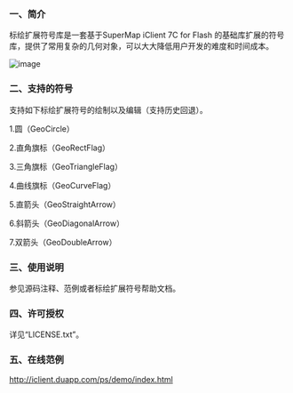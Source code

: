 ### 一、简介
标绘扩展符号库是一套基于SuperMap iClient 7C for Flash 的基础库扩展的符号库，提供了常用复杂的几何对象，可以大大降低用户开发的难度和时间成本。

![image](http://fmn.xnpic.com/fmn057/20140509/1110/large_1mDy_2a73000014c1118f.jpg)


### 二、支持的符号
支持如下标绘扩展符号的绘制以及编辑（支持历史回退）。

1.圆（GeoCircle）

2.直角旗标（GeoRectFlag）

3.三角旗标（GeoTriangleFlag）

4.曲线旗标（GeoCurveFlag）

5.直箭头（GeoStraightArrow）

6.斜箭头（GeoDiagonalArrow）

7.双箭头（GeoDoubleArrow）


### 三、使用说明

参见源码注释、范例或者标绘扩展符号帮助文档。

### 四、许可授权

详见“LICENSE.txt”。

### 五、在线范例

http://iclient.duapp.com/ps/demo/index.html

